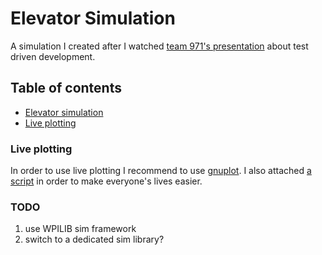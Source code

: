 # Elevator Simulation

A simulation I created after I watched [team 971's presentation](https://www.youtube.com/watch?v=uGtT8ojgSzg) about test driven development.

## Table of contents
* [Elevator simulation](#elevator-simulation)
* [Live plotting](#live-plotting)

### Live plotting
In order to use live plotting I recommend to use [gnuplot](http://gnuplot.info/). I also attached [a script](/script.plt) in order to make everyone's lives easier. 

### TODO

1. use WPILIB sim framework
2. switch to a dedicated sim library?
